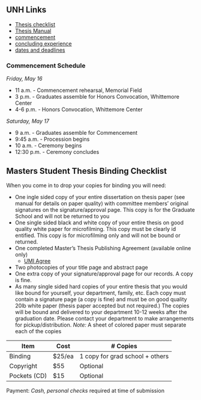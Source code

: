 

## UNH Links

* [Thesis checklist](http://www.gradschool.unh.edu/pdf/td_checklist.pdf)
* [Thesis Manual](http://www.gradschool.unh.edu/pdf/td_manual.pdf)
* [commencement](http://www.unh.edu/universityevents/commencement/)
* [concluding experience](http://www.gradschool.unh.edu/pdf/concluding_experience.pdf)
* [dates and deadlines](http://www.unh.edu/universityevents/commencement/dates.html)


### Commencement Schedule

*Friday, May 16*
* 11 a.m. - Commencement rehearsal, Memorial Field
* 3 p.m. - Graduates assemble for Honors Convocation, Whittemore Center
* 4-6 p.m. - Honors Convocation, Whittemore Center

*Saturday, May 17*
* 9 a.m. - Graduates assemble for Commencement
* 9:45 a.m. - Procession begins
* 10 a.m. - Ceremony begins
* 12:30 p.m. - Ceremony concludes


## Masters Student Thesis Binding Checklist

When you come in to drop your copies for binding you will need:
* One ingle sided copy of your entire dissertation on thesis paper (see manual for details on paper quality) with committee members’ original signatures on the signature/approval page. This copy is for the Graduate School and will not be returned to you
* One single sided black and white copy of your entire thesis on good quality white paper for microfilming. This copy must be clearly id entified. This copy is for microfilming only and will not be bound or returned.
* One completed Master’s Thesis Publishing Agreement (available online only)
    * [UMI Agree](http://www.gradschool.unh.edu/pdf/frm_umi_agree.pdf)
* Two photocopies of your title page and abstract page
* One extra copy of your signature/approval page for our records. A copy is fine.
* As many single sided hard copies of your entire thesis that you would like bound for yourself, your department, family, etc. Each copy must contain a signature page (a copy is fine) and must be on good quality 20lb white paper (thesis paper accepted but not required.) The copies will be bound and delivered to your department 10-12 weeks after the graduation date. Please contact your department to make arrangements for pickup/distribution.
*Note:* A sheet of colored paper must separate each of the copies


| Item         | Cost   | # Copies                        |
|--------------|--------|---------------------------------|
| Binding      | $25/ea | 1 copy for grad school + others |
| Copyright    | $55    | Optional                        |
| Pockets (CD) | $15    | Optional                        |

Payment: *Cash, personal checks* required at time of submission
